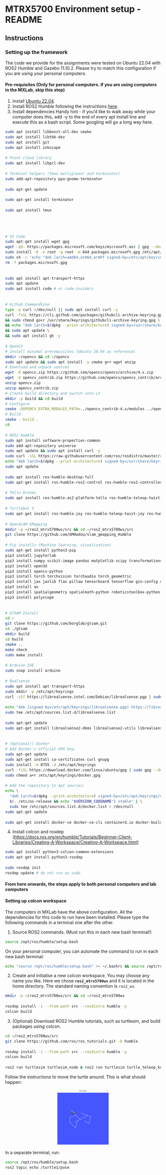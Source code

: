 # MTRX5700 Environment setup - README

## Instructions


### Setting up the framework
The code we provide for the assignments were tested on Ubuntu 22.04 with ROS2 Humble and Gazebo 11.10.2.
Please try to match this configuration if you are using your personal computers.

#### Pre-requisites (Only for personal computers. If you are using computers in the MXLab, skip this step)

1. Install [Ubuntu 22.04](https://releases.ubuntu.com/jammy/).
2. Install ROS2 Humble following the instructions [here](https://docs.ros.org/en/humble/Installation/Ubuntu-Install-Debs.html).
3. Install dependencies
Handy hint - if you’d like to walk away while your computer does this, add -y to the end of every apt install line and execute this as a bash script. Some googling will go a long way here.
```bash
sudo apt install libboost-all-dev cmake
sudo apt install libtbb-dev
sudo apt install git
sudo apt install inkscape

# Point cloud library
sudo apt install libpcl-dev

# Terminal helpers (tmux multiplexer and terminator)
sudo add-apt-repository ppa:gnome-terminator

sudo apt-get update

sudo apt-get install terminator

sudo apt install tmux




# VS Code
sudo apt-get install wget gpg
wget -qO- https://packages.microsoft.com/keys/microsoft.asc | gpg --dearmor > packages.microsoft.gpg
sudo install -D -o root -g root -m 644 packages.microsoft.gpg /etc/apt/keyrings/packages.microsoft.gpg
sudo sh -c 'echo "deb [arch=amd64,arm64,armhf signed-by=/etc/apt/keyrings/packages.microsoft.gpg] https://packages.microsoft.com/repos/code stable main" > /etc/apt/sources.list.d/vscode.list'
rm -f packages.microsoft.gpg


sudo apt install apt-transport-https
sudo apt update
sudo apt install code # or code-insiders


# Github Commandline
type -p curl >/dev/null || sudo apt install curl -y
curl -fsSL https://cli.github.com/packages/githubcli-archive-keyring.gpg | sudo dd of=/usr/share/keyrings/githubcli-archive-keyring.gpg \
&& sudo chmod go+r /usr/share/keyrings/githubcli-archive-keyring.gpg \
&& echo "deb [arch=$(dpkg --print-architecture) signed-by=/usr/share/keyrings/githubcli-archive-keyring.gpg] https://cli.github.com/packages stable main" | sudo tee /etc/apt/sources.list.d/github-cli.list > /dev/null \
&& sudo apt update \
&& sudo apt install gh -y

# OpenCV
# Install minimal prerequisites (Ubuntu 18.04 as reference)
mkdir ~/opencv && cd ~/opencv
sudo apt update && sudo apt install -y cmake g++ wget unzip
# Download and unpack sources
wget -O opencv.zip https://github.com/opencv/opencv/archive/4.x.zip
wget -O opencv_contrib.zip https://github.com/opencv/opencv_contrib/archive/4.x.zip
unzip opencv.zip
unzip opencv_contrib.zip
# Create build directory and switch into it
mkdir -p build && cd build
# Configure
cmake -DOPENCV_EXTRA_MODULES_PATH=../opencv_contrib-4.x/modules ../opencv-4.x
# Build
cmake --build .
cd 

# ROS2 Humble
sudo apt install software-properties-common
sudo add-apt-repository universe
sudo apt update && sudo apt install curl -y
sudo curl -sSL https://raw.githubusercontent.com/ros/rosdistro/master/ros.key -o /usr/share/keyrings/ros-archive-keyring.gpg
echo "deb [arch=$(dpkg --print-architecture) signed-by=/usr/share/keyrings/ros-archive-keyring.gpg] http://packages.ros.org/ros2/ubuntu $(. /etc/os-release && echo $UBUNTU_CODENAME) main" | sudo tee /etc/apt/sources.list.d/ros2.list > /dev/null
sudo apt update

sudo apt install ros-humble-desktop-full
sudo apt-get install ros-humble-ros2-control ros-humble-ros2-controllers ros-humble-clearpath-ros2-socketcan-interface ros-humble-moveit ros-humble-moveit-visual-tools ros-humble-moveit-ros-control-interface  ros-humble-moveit-resources ros-humble-derived-object-msgs ros-humble-gazebo-ros ros-humble-gazebo-ros2-control ros-humble-tf2-eigen ros-humble-actionlib-msgs ros-humble-control-msgs ros-humble-controller-interface ros-humble-controller-manager ros-humble-effort-controllers ros-humble-geometry-msgs ros-humble-hardware-interface ros-humble-ur-msgs ros-humble-ur-client-library ros-humble-ur-dashboard-msgs ros-humble-ur-description ros-humble-kinematics-interface-kdl python3-pymodbus ros-humble-diagnostic-updater

# Tello Drones
sudo apt install ros-humble-as2-platform-tello ros-humble-teleop-twist-keyboard

# Turtlebot 3
sudo apt-get install ros-humble-joy ros-humble-teleop-twist-joy ros-humble-teleop-twist-keyboard ros-humble-laser-proc ros-humble-nav2-amcl ros-humble-nav2-map-server ros-humble-urdf ros-humble-xacro ros-humble-compressed-image-transport ros-humble-rqt* ros-humble-rviz2 ros-humble-navigation2 ros-humble-interactive-markers ros-humble-dynamixel-sdk ros-humble-turtlebot3-msgs ros-humble-turtlebot3

# OpenSLAM GMapping
mkdir -p ~/ros2_mtrx5700ws/src && cd ~/ros2_mtrx5700ws/src
git clone https://github.com/GMHadou/slam_gmapping_Humble

# Pip installs (Machine learning, visualisation)
sudo apt-get install python3-pip
pip3 install jupyterlab
pip3 install numpy scikit-image pandas matplotlib scipy transformations
pip3 install open3d
pip3 install opencv-python
pip3 install torch torchvision torchaudio torch_geometric
pip3 install jax jaxlib flax pillow tensorboard tensorflow gin-config dm-pix rawpy mediapy immutabledict ml_collections jaxcam chex 
pip3 install av
pip3 install spatialgeometry spatialmath-python roboticstoolbox-python swift-sim qpsolvers pyyaml
pip3 install polyscope


# GTSAM Install
cd ~
git clone https://github.com/borglab/gtsam.git
cd ./gtsam
mkdir build
cd build
cmake ..
make check
sudo make install

# Arduino IDE
sudo snap install arduino

# Realsense
sudo apt install apt-transport-https
sudo mkdir -p /etc/apt/keyrings
curl -sSf https://librealsense.intel.com/Debian/librealsense.pgp | sudo tee /etc/apt/keyrings/librealsense.pgp > /dev/null

echo "deb [signed-by=/etc/apt/keyrings/librealsense.pgp] https://librealsense.intel.com/Debian/apt-repo `lsb_release -cs` main" | \
sudo tee /etc/apt/sources.list.d/librealsense.list

sudo apt-get update
sudo apt-get install librealsense2-dkms librealsense2-utils librealsense2-dev librealsense2-dbg


# (Optional!) Docker
# Add Docker's official GPG key:
sudo apt-get update
sudo apt-get install ca-certificates curl gnupg
sudo install -m 0755 -d /etc/apt/keyrings
curl -fsSL https://download.docker.com/linux/ubuntu/gpg | sudo gpg --dearmor -o /etc/apt/keyrings/docker.gpg
sudo chmod a+r /etc/apt/keyrings/docker.gpg

# Add the repository to Apt sources:
echo \
  "deb [arch=$(dpkg --print-architecture) signed-by=/etc/apt/keyrings/docker.gpg] https://download.docker.com/linux/ubuntu \
  $(. /etc/os-release && echo "$VERSION_CODENAME") stable" | \
  sudo tee /etc/apt/sources.list.d/docker.list > /dev/null
sudo apt-get update

sudo apt-get install docker-ce docker-ce-cli containerd.io docker-buildx-plugin docker-compose-plugin
```

4. Install colcon and rosdep (https://docs.ros.org/en/humble/Tutorials/Beginner-Client-Libraries/Creating-A-Workspace/Creating-A-Workspace.html)
```bash
sudo apt install python3-colcon-common-extensions
sudo apt-get install python3-rosdep

sudo rosdep init
rosdep update # do not run as sudo
```


#### From here onwards, the steps apply to both personal computers and lab computers

#### Setting up colcon workspace
The computers in MXLab have the above configuration. All the dependencies for this code to run have been installed. Please type the following commands in a terminal one after the other.
1. Source ROS2 commands. (Must run this in each new bash terminal!)
```bash
source /opt/ros/humble/setup.bash
```
On your personal computer, you can automate the command to run in each new bash terminal:
```bash
echo "source /opt/ros/humble/setup.bash" >> ~/.bashrc && source /opt/ros/humble/setup.bash
```

2. Create and initialise a new colcon workspace. You may choose any name you like.
Here we chose **`ros2_mtrx5700ws`** and it is located in the home directory. The standard naming convention is `ros2_ws`.
```bash
mkdir -p ~/ros2_mtrx5700ws/src && cd ~/ros2_mtrx5700ws

rosdep install -i --from-path src --rosdistro humble -y
colcon build
```

3. (Optional) Download ROS2 Humble tutorials, such as turtlesim, and build packages using colcon.
```bash
cd ~/ros2_mtrx5700ws/src
git clone https://github.com/ros/ros_tutorials.git -b humble

rosdep install -i --from-path src --rosdistro humble -y
colcon build

ros2 run turtlesim turtlesim_node & ros2 run turtlesim turtle_teleop_key
```
Follow the instructions to move the turtle around. This is what should happen:

<p align="center" width="100%">
    <img width="33%" src="demo_images/turtlesim.png">
</p>

In a separate terminal, run:
```bash
source /opt/ros/humble/setup.bash 
ros2 topic echo /turtle1/pose
```
